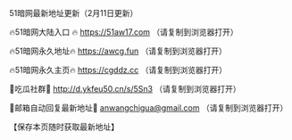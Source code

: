  51暗网最新地址更新（2月11日更新）

🔥51暗网大陆入口 🔥 https://51aw17.com （请复制到浏览器打开）

🔥51暗网永久地址🔥  https://awcg.fun （请复制到浏览器打开）

🔥51暗网永久主页🔥  https://cgddz.cc （请复制到浏览器打开）

💋吃瓜社群💋  http://d.ykfeu50.cn/s/5Sn3 （请复制到浏览器打开）

💋邮箱自动回复最新地址💋 anwangchigua@gmail.com （请复制到浏览器打开）

 【保存本页随时获取最新地址】
